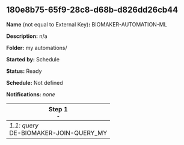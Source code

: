 ## 180e8b75-65f9-28c8-d68b-d826dd26cb44

**Name** (not equal to External Key)**:** BIOMAKER-AUTOMATION-ML

**Description:** n/a

**Folder:** my automations/

**Started by:** Schedule

**Status:** Ready

**Schedule:** Not defined

**Notifications:** _none_


| Step 1<br>_<small>-</small>_ |
| --- |
| _1.1: query_<br>DE-BIOMAKER-JOIN-QUERY_MY |
